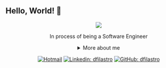 ## Hello, World! 👋

<div align="center">

<img src="./giphy.gif" />
<!-- <img src="https://i2.wp.com/omanualdofreelancer.com/wp-content/uploads/2019/05/xcvxcvcvcv.gif?resize=490%2C294&ssl=1" /> -->

In process of being a Software Engineer

<details>
  <summary> More about me</summary>
<div align="left">

```js
const dfilastro = {
    personal: {
        fullName: "Diego Filastro",
        birthDate: "1990-08-13",
        pronouns: "he" | "him",
        interests: ["programming language learning", "technology", "games", "reading"],
        motivation: [
            "god and family",
            "simplify things through technology"
        ],
    },
    technical: {
        technologies: {
            frontEnd: {
                Javascript: ["React"],
                HTML: ["HTML5", "Semantic HTML"],
                CSS: ["CSS3", "styled-components", "Bootstrap"],
            },
            backEnd: {
                Javascript: ["Node.js"],
            },
        },
    },
};
```

  </div>
</details>

[![Hotmail](https://img.shields.io/twitter/url?label=email&logo=microsoft-outlook&style=social&url=http://mailto:d.filastro@hotmail.com)](mailto:d.filastro@hotmail.com)
[![Linkedin: dfilastro](https://img.shields.io/badge/-dfilastro-blue?style=flat-square&logo=Linkedin&logoColor=white&link=https://www.linkedin.com/in/diego-filastro-74855a39/)](https://www.linkedin.com/in/diego-filastro-74855a39/)
[![GitHub: dfilastro](https://img.shields.io/github/followers/dfilastro?label=follow&style=social)](https://github.com/dfilastro)

</div>
